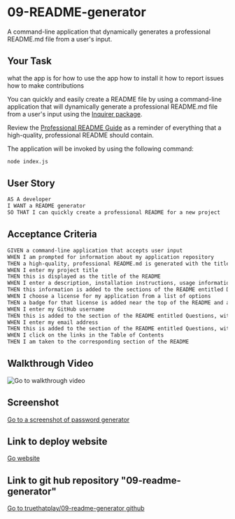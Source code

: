 # 09-README-generator

A command-line application that dynamically generates a professional README.md file from a user's input.

## Your Task

what the app is for
how to use the app
how to install it
how to report issues
how to make contributions

You can quickly and easily create a README file by using a command-line application that will dynamically generate a professional README.md file from a user's input using the [Inquirer package](https://www.npmjs.com/package/inquirer).

Review the [Professional README Guide](https://coding-boot-camp.github.io/full-stack/github/professional-readme-guide) as a reminder of everything that a high-quality, professional README should contain.

The application will be invoked by using the following command:

```bash
node index.js
```

## User Story

```md
AS A developer
I WANT a README generator
SO THAT I can quickly create a professional README for a new project
```

## Acceptance Criteria

```md
GIVEN a command-line application that accepts user input
WHEN I am prompted for information about my application repository
THEN a high-quality, professional README.md is generated with the title of my project and sections entitled Description, Table of Contents, Installation, Usage, License, Contributing, Tests, and Questions
WHEN I enter my project title
THEN this is displayed as the title of the README
WHEN I enter a description, installation instructions, usage information, contribution guidelines, and test instructions
THEN this information is added to the sections of the README entitled Description, Installation, Usage, Contributing, and Tests
WHEN I choose a license for my application from a list of options
THEN a badge for that license is added near the top of the README and a notice is added to the section of the README entitled License that explains which license the application is covered under
WHEN I enter my GitHub username
THEN this is added to the section of the README entitled Questions, with a link to my GitHub profile
WHEN I enter my email address
THEN this is added to the section of the README entitled Questions, with instructions on how to reach me with additional questions
WHEN I click on the links in the Table of Contents
THEN I am taken to the corresponding section of the README
```

## Walkthrough Video

![Go to walkthrough video](./README-screen-grab.gif)

## Screenshot

[Go to a screenshot of password generator](./assets/images/screenshot.png)

## Link to deploy website

[Go website](https://truethatplaya.github.io/09-readme-generator/)

## Link to git hub repository "09-readme-generator"

[Go to truethatplay/09-readme-generator github](https://github.com/truethatplaya/09-readme-generator.git)
